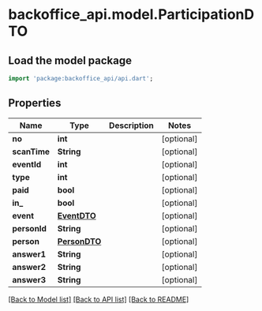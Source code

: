 # backoffice_api.model.ParticipationDTO

## Load the model package
```dart
import 'package:backoffice_api/api.dart';
```

## Properties
Name | Type | Description | Notes
------------ | ------------- | ------------- | -------------
**no** | **int** |  | [optional] 
**scanTime** | **String** |  | [optional] 
**eventId** | **int** |  | [optional] 
**type** | **int** |  | [optional] 
**paid** | **bool** |  | [optional] 
**in_** | **bool** |  | [optional] 
**event** | [**EventDTO**](EventDTO.md) |  | [optional] 
**personId** | **String** |  | [optional] 
**person** | [**PersonDTO**](PersonDTO.md) |  | [optional] 
**answer1** | **String** |  | [optional] 
**answer2** | **String** |  | [optional] 
**answer3** | **String** |  | [optional] 

[[Back to Model list]](../README.md#documentation-for-models) [[Back to API list]](../README.md#documentation-for-api-endpoints) [[Back to README]](../README.md)


